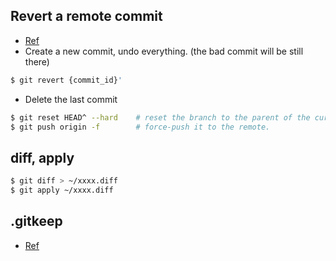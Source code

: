 ## Revert a remote commit

* [Ref](https://gist.github.com/gunjanpatel/18f9e4d1eb609597c50c2118e416e6a6)
* Create a new commit, undo everything. (the bad commit will be still there)
```sh
$ git revert {commit_id}'
```
* Delete the last commit
```sh
$ git reset HEAD^ --hard    # reset the branch to the parent of the current commit
$ git push origin -f        # force-push it to the remote.
```

## diff, apply

```sh
$ git diff > ~/xxxx.diff
$ git apply ~/xxxx.diff
```

## .gitkeep

* [Ref](https://stackoverflow.com/questions/7229885/what-are-the-differences-between-gitignore-and-gitkeep)
